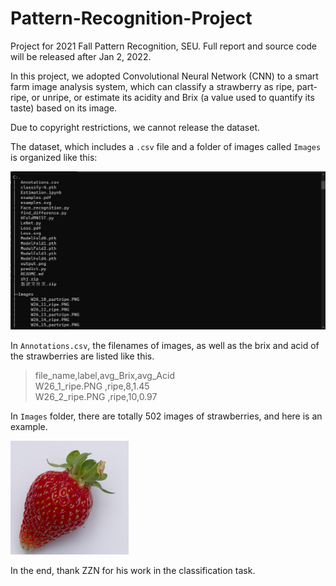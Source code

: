 # Pattern-Recognition-Project
Project for 2021 Fall Pattern Recognition, SEU. Full report and source code will be released after Jan 2, 2022.

In this project, we adopted Convolutional Neural Network (CNN) to a smart farm image analysis system, which can classify a strawberry as ripe, part-ripe, or unripe, or estimate its acidity and Brix (a value used to quantify its taste) based on its image.

Due to copyright restrictions, we cannot release the dataset.

The dataset, which includes a `.csv` file and a folder of images called `Images` is organized like this: 

![tree](./assets/tree.png)

In `Annotations.csv`, the filenames of images, as well as the brix and acid of the strawberries are listed like this.

>file_name,label,avg_Brix,avg_Acid\
W26_1_ripe.PNG ,ripe,8,1.45\
W26_2_ripe.PNG  ,ripe,10,0.97

In `Images` folder, there are totally 502 images of strawberries, and here is an example.

![W26_1_ripe.PNG](./assets/W26_1_ripe.PNG)

In the end, thank ZZN for his work in the classification task.
